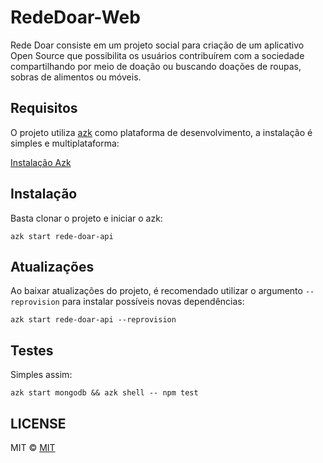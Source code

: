 RedeDoar-Web
============

Rede Doar consiste em um projeto social para criação de um aplicativo Open Source que possibilita os usuários contribuírem com a sociedade compartilhando por meio de doação ou buscando doações de roupas, sobras de alimentos ou móveis. 

## Requisitos

O projeto utiliza [azk](http://www.azk.io) como plataforma de desenvolvimento, a instalação é simples e multiplataforma:

[Instalação Azk](http://docs.azk.io/pt-BR/installation/)

## Instalação

Basta clonar o projeto e iniciar o azk:

```azk start rede-doar-api```

## Atualizações

Ao baixar atualizações do projeto, é recomendado utilizar o argumento `--reprovision` para instalar possíveis novas dependências:

```azk start rede-doar-api --reprovision```

## Testes

Simples assim:

```azk start mongodb && azk shell -- npm test```

## LICENSE

MIT © [MIT](LICENSE)
